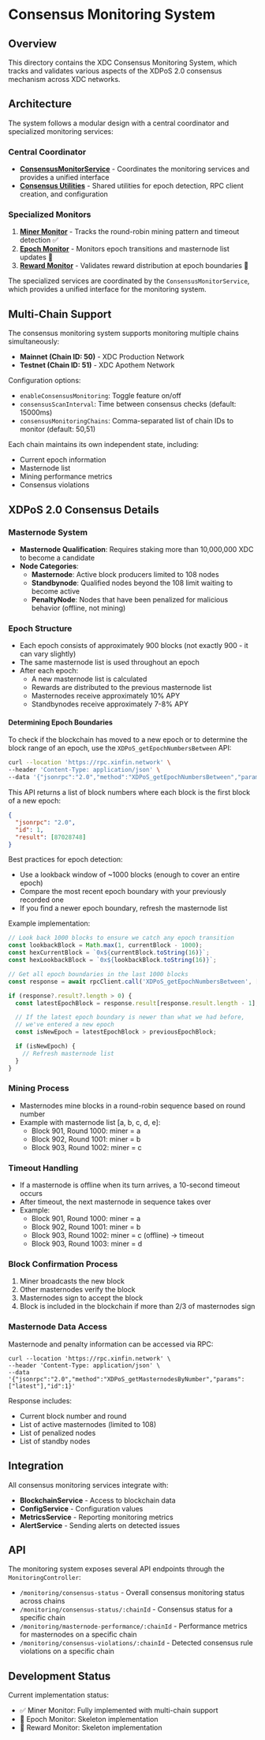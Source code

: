# Consensus Monitoring System

## Overview

This directory contains the XDC Consensus Monitoring System, which tracks and validates various aspects of the XDPoS 2.0 consensus mechanism across XDC networks.

## Architecture

The system follows a modular design with a central coordinator and specialized monitoring services:

### Central Coordinator

- **[ConsensusMonitorService](./consensus.monitor.ts)** - Coordinates the monitoring services and provides a unified interface
- **[Consensus Utilities](./consensus.utils.ts)** - Shared utilities for epoch detection, RPC client creation, and configuration

### Specialized Monitors

1. **[Miner Monitor](./miner/README.md)** - Tracks the round-robin mining pattern and timeout detection ✅
2. **[Epoch Monitor](./epoch/README.md)** - Monitors epoch transitions and masternode list updates 🚧
3. **[Reward Monitor](./reward/README.md)** - Validates reward distribution at epoch boundaries 🚧

The specialized services are coordinated by the `ConsensusMonitorService`, which provides a unified interface for the monitoring system.

## Multi-Chain Support

The consensus monitoring system supports monitoring multiple chains simultaneously:

- **Mainnet (Chain ID: 50)** - XDC Production Network
- **Testnet (Chain ID: 51)** - XDC Apothem Network

Configuration options:

- `enableConsensusMonitoring`: Toggle feature on/off
- `consensusScanInterval`: Time between consensus checks (default: 15000ms)
- `consensusMonitoringChains`: Comma-separated list of chain IDs to monitor (default: 50,51)

Each chain maintains its own independent state, including:

- Current epoch information
- Masternode list
- Mining performance metrics
- Consensus violations

## XDPoS 2.0 Consensus Details

### Masternode System

- **Masternode Qualification**: Requires staking more than 10,000,000 XDC to become a candidate
- **Node Categories**:
  - **Masternode**: Active block producers limited to 108 nodes
  - **Standbynode**: Qualified nodes beyond the 108 limit waiting to become active
  - **PenaltyNode**: Nodes that have been penalized for malicious behavior (offline, not mining)

### Epoch Structure

- Each epoch consists of approximately 900 blocks (not exactly 900 - it can vary slightly)
- The same masternode list is used throughout an epoch
- After each epoch:
  - A new masternode list is calculated
  - Rewards are distributed to the previous masternode list
  - Masternodes receive approximately 10% APY
  - Standbynodes receive approximately 7-8% APY

#### Determining Epoch Boundaries

To check if the blockchain has moved to a new epoch or to determine the block range of an epoch, use the `XDPoS_getEpochNumbersBetween` API:

```bash
curl --location 'https://rpc.xinfin.network' \
--header 'Content-Type: application/json' \
--data '{"jsonrpc":"2.0","method":"XDPoS_getEpochNumbersBetween","params":["0x52FF312", "0x52FF6FA"],"id":1}'
```

This API returns a list of block numbers where each block is the first block of a new epoch:

```json
{
  "jsonrpc": "2.0",
  "id": 1,
  "result": [87028748]
}
```

Best practices for epoch detection:

- Use a lookback window of ~1000 blocks (enough to cover an entire epoch)
- Compare the most recent epoch boundary with your previously recorded one
- If you find a newer epoch boundary, refresh the masternode list

Example implementation:

```typescript
// Look back 1000 blocks to ensure we catch any epoch transition
const lookbackBlock = Math.max(1, currentBlock - 1000);
const hexCurrentBlock = `0x${currentBlock.toString(16)}`;
const hexLookbackBlock = `0x${lookbackBlock.toString(16)}`;

// Get all epoch boundaries in the last 1000 blocks
const response = await rpcClient.call('XDPoS_getEpochNumbersBetween', [hexLookbackBlock, hexCurrentBlock]);

if (response?.result?.length > 0) {
  const latestEpochBlock = response.result[response.result.length - 1];

  // If the latest epoch boundary is newer than what we had before,
  // we've entered a new epoch
  const isNewEpoch = latestEpochBlock > previousEpochBlock;

  if (isNewEpoch) {
    // Refresh masternode list
  }
}
```

### Mining Process

- Masternodes mine blocks in a round-robin sequence based on round number
- Example with masternode list [a, b, c, d, e]:
  - Block 901, Round 1000: miner = a
  - Block 902, Round 1001: miner = b
  - Block 903, Round 1002: miner = c

### Timeout Handling

- If a masternode is offline when its turn arrives, a 10-second timeout occurs
- After timeout, the next masternode in sequence takes over
- Example:
  - Block 901, Round 1000: miner = a
  - Block 902, Round 1001: miner = b
  - Block 903, Round 1002: miner = c (offline) → timeout
  - Block 903, Round 1003: miner = d

### Block Confirmation Process

1. Miner broadcasts the new block
2. Other masternodes verify the block
3. Masternodes sign to accept the block
4. Block is included in the blockchain if more than 2/3 of masternodes sign

### Masternode Data Access

Masternode and penalty information can be accessed via RPC:

```
curl --location 'https://rpc.xinfin.network' \
--header 'Content-Type: application/json' \
--data '{"jsonrpc":"2.0","method":"XDPoS_getMasternodesByNumber","params":["latest"],"id":1}'
```

Response includes:

- Current block number and round
- List of active masternodes (limited to 108)
- List of penalized nodes
- List of standby nodes

## Integration

All consensus monitoring services integrate with:

- **BlockchainService** - Access to blockchain data
- **ConfigService** - Configuration values
- **MetricsService** - Reporting monitoring metrics
- **AlertService** - Sending alerts on detected issues

## API

The monitoring system exposes several API endpoints through the `MonitoringController`:

- `/monitoring/consensus-status` - Overall consensus monitoring status across chains
- `/monitoring/consensus-status/:chainId` - Consensus status for a specific chain
- `/monitoring/masternode-performance/:chainId` - Performance metrics for masternodes on a specific chain
- `/monitoring/consensus-violations/:chainId` - Detected consensus rule violations on a specific chain

## Development Status

Current implementation status:

- ✅ Miner Monitor: Fully implemented with multi-chain support
- 🚧 Epoch Monitor: Skeleton implementation
- 🚧 Reward Monitor: Skeleton implementation

